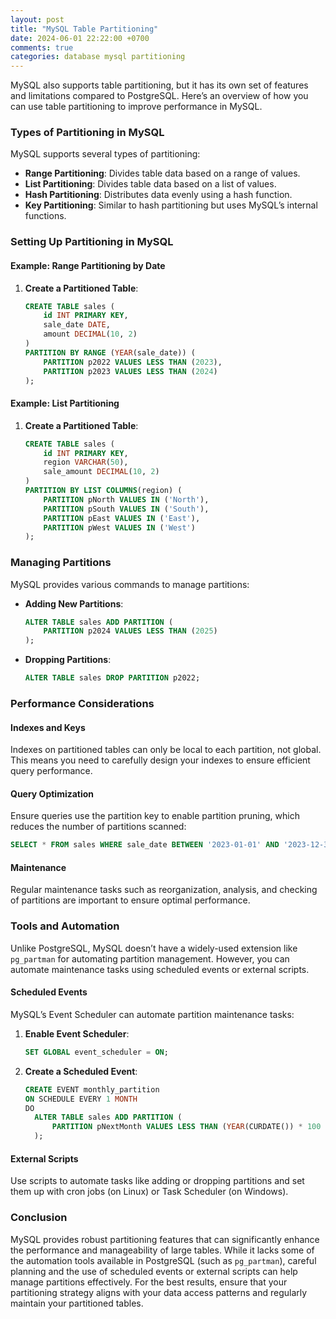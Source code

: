```yaml
---
layout: post
title: "MySQL Table Partitioning"
date: 2024-06-01 22:22:00 +0700
comments: true
categories: database mysql partitioning
---
```


MySQL also supports table partitioning, but it has its own set of features and
limitations compared to PostgreSQL. Here’s an overview of how you can use table
partitioning to improve performance in MySQL.

### Types of Partitioning in MySQL

MySQL supports several types of partitioning:

- **Range Partitioning**: Divides table data based on a range of values.
- **List Partitioning**: Divides table data based on a list of values.
- **Hash Partitioning**: Distributes data evenly using a hash function.
- **Key Partitioning**: Similar to hash partitioning but uses MySQL’s internal
  functions.

### Setting Up Partitioning in MySQL

#### Example: Range Partitioning by Date

1. **Create a Partitioned Table**:
    ```sql
    CREATE TABLE sales (
        id INT PRIMARY KEY,
        sale_date DATE,
        amount DECIMAL(10, 2)
    )
    PARTITION BY RANGE (YEAR(sale_date)) (
        PARTITION p2022 VALUES LESS THAN (2023),
        PARTITION p2023 VALUES LESS THAN (2024)
    );
    ```

#### Example: List Partitioning

1. **Create a Partitioned Table**:
    ```sql
    CREATE TABLE sales (
        id INT PRIMARY KEY,
        region VARCHAR(50),
        sale_amount DECIMAL(10, 2)
    )
    PARTITION BY LIST COLUMNS(region) (
        PARTITION pNorth VALUES IN ('North'),
        PARTITION pSouth VALUES IN ('South'),
        PARTITION pEast VALUES IN ('East'),
        PARTITION pWest VALUES IN ('West')
    );
    ```

### Managing Partitions

MySQL provides various commands to manage partitions:

- **Adding New Partitions**:
    ```sql
    ALTER TABLE sales ADD PARTITION (
        PARTITION p2024 VALUES LESS THAN (2025)
    );
    ```

- **Dropping Partitions**:
    ```sql
    ALTER TABLE sales DROP PARTITION p2022;
    ```

### Performance Considerations

#### Indexes and Keys

Indexes on partitioned tables can only be local to each partition, not global.
This means you need to carefully design your indexes to ensure efficient query
performance.

#### Query Optimization

Ensure queries use the partition key to enable partition pruning, which reduces
the number of partitions scanned:

```sql
SELECT * FROM sales WHERE sale_date BETWEEN '2023-01-01' AND '2023-12-31';
```

#### Maintenance

Regular maintenance tasks such as reorganization, analysis, and checking of
partitions are important to ensure optimal performance.

### Tools and Automation

Unlike PostgreSQL, MySQL doesn’t have a widely-used extension like `pg_partman`
for automating partition management. However, you can automate maintenance tasks
using scheduled events or external scripts.

#### Scheduled Events

MySQL’s Event Scheduler can automate partition maintenance tasks:

1. **Enable Event Scheduler**:
    ```sql
    SET GLOBAL event_scheduler = ON;
    ```

2. **Create a Scheduled Event**:
    ```sql
    CREATE EVENT monthly_partition
    ON SCHEDULE EVERY 1 MONTH
    DO
      ALTER TABLE sales ADD PARTITION (
          PARTITION pNextMonth VALUES LESS THAN (YEAR(CURDATE()) * 100 + MONTH(CURDATE()) + 1)
      );
    ```

#### External Scripts

Use scripts to automate tasks like adding or dropping partitions and set them up
with cron jobs (on Linux) or Task Scheduler (on Windows).

### Conclusion

MySQL provides robust partitioning features that can significantly enhance the
performance and manageability of large tables. While it lacks some of the
automation tools available in PostgreSQL (such as `pg_partman`), careful
planning and the use of scheduled events or external scripts can help manage
partitions effectively. For the best results, ensure that your partitioning
strategy aligns with your data access patterns and regularly maintain your
partitioned tables.
